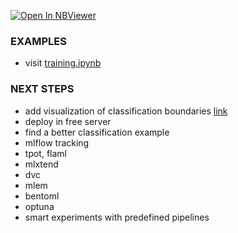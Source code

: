 [![Open In NBViewer](https://img.shields.io/badge/Open%20In-NBViewer-blue)](https://nbviewer.org/github/Takfes/python-classification/blob/master/training.ipynb)

### EXAMPLES

- visit [training.ipynb](/training.ipynb)

### NEXT STEPS

- add visualization of classification boundaries [link](https://rasbt.github.io/mlxtend/api_subpackages/mlxtend.plotting/#plot_decision_regions)
- deploy in free server
- find a better classification example
- mlflow tracking
- tpot, flaml
- mlxtend
- dvc
- mlem
- bentoml
- optuna
- smart experiments with predefined pipelines
